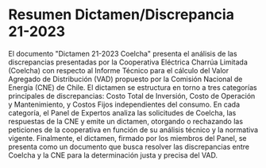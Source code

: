 # Resumen Dictamen/Discrepancia 21-2023
El documento "Dictamen 21-2023 Coelcha" presenta el análisis de las discrepancias presentadas por la Cooperativa Eléctrica Charrúa Limitada (Coelcha) con respecto al Informe Técnico para el cálculo del Valor Agregado de Distribución (VAD) propuesto por la Comisión Nacional de Energía (CNE) de Chile. El dictamen se estructura en torno a tres categorías principales de discrepancias: Costo Total de Inversión, Costo de Operación y Mantenimiento, y Costos Fijos independientes del consumo. En cada categoría, el Panel de Expertos analiza las solicitudes de Coelcha, las respuestas de la CNE y emite un dictamen, otorgando o rechazando las peticiones de la cooperativa en función de su análisis técnico y la normativa vigente. Finalmente, el dictamen, firmado por los miembros del Panel, se presenta como un documento que busca resolver las discrepancias entre Coelcha y la CNE para la determinación justa y precisa del VAD.